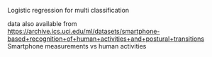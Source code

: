 Logistic regression for multi classification 

data also available from https://archive.ics.uci.edu/ml/datasets/smartphone-based+recognition+of+human+activities+and+postural+transitions
Smartphone measurements vs human activities



